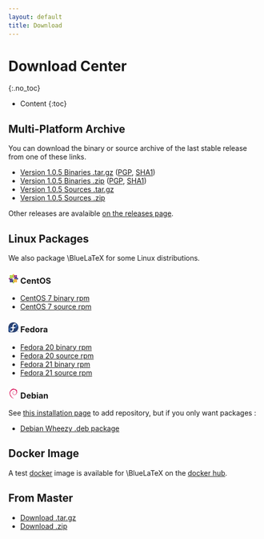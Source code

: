 ```yaml
---
layout: default
title: Download
---
```


Download Center
===============
{:.no_toc}

* Content
{:toc}

Multi-Platform Archive
----------------------

You can download the binary or source archive of the last stable release from one of these links.

 - [Version 1.0.5 Binaries .tar.gz](https://github.com/gnieh/bluelatex/releases/download/v1.0.5/bluelatex-1.0.5.tar.gz) ([PGP](https://github.com/gnieh/bluelatex/releases/download/v1.0.5/bluelatex-1.0.5.tar.gz.asc), [SHA1](https://github.com/gnieh/bluelatex/releases/download/v1.0.5/bluelatex-1.0.5.tar.gz.sha1))
 - [Version 1.0.5 Binaries .zip](https://github.com/gnieh/bluelatex/releases/download/v1.0.5/bluelatex-1.0.5.zip) ([PGP](https://github.com/gnieh/bluelatex/releases/download/v1.0.5/bluelatex-1.0.5.zip.asc), [SHA1](https://github.com/gnieh/bluelatex/releases/download/v1.0.5/bluelatex-1.0.5.zip.sha1))
 - [Version 1.0.5 Sources .tar.gz](https://github.com/gnieh/bluelatex/archive/v1.0.5.tar.gz)
 - [Version 1.0.5 Sources .zip](https://github.com/gnieh/bluelatex/archive/v1.0.5.zip)

Other releases are avalaible [on the releases page](https://github.com/gnieh/bluelatex/releases/).

Linux Packages
--------------

We also package \BlueLaTeX for some Linux distributions.

### ![CentOS logo](/images/centos.png) CentOS

 - [CentOS 7 binary rpm](http://hosting.ptitoliv.net/bluelatex/bluelatex-1.0.5-1.el7.centos.x86_64.rpm)
 - [CentOS 7 source rpm](http://hosting.ptitoliv.net/bluelatex/bluelatex-1.0.5-1.el7.centos.src.rpm)

### ![Fedora logo](/images/fedora.png) Fedora

 - [Fedora 20 binary rpm](http://hosting.ptitoliv.net/bluelatex/bluelatex-1.0.5-1.fc20.x86_64.rpm)
 - [Fedora 20 source rpm](http://hosting.ptitoliv.net/bluelatex/bluelatex-1.0.5-1.fc20.src.rpm)
 - [Fedora 21 binary rpm](http://hosting.ptitoliv.net/bluelatex/bluelatex-1.0.5-1.fc21.x86_64.rpm)
 - [Fedora 21 source rpm](http://hosting.ptitoliv.net/bluelatex/bluelatex-1.0.5-1.fc21.src.rpm)

### ![Debian logo](/images/debian.png) Debian

See [this installation page](/installation/) to add repository, but if you only want packages :

 - [Debian Wheezy .deb package](http://deb.drouet.eu/pool/main/b/bluelatex/bluelatex_1.0.5-1_all.deb)

Docker Image
------------

A test [docker](https://www.docker.com/) image is available for \BlueLaTeX on the [docker hub](https://registry.hub.docker.com/u/ptitoliv/bluelatex/).

From Master
-----------

 - [Download .tar.gz](https://github.com/gnieh/bluelatex/tarball/master)
 - [Download .zip](https://github.com/gnieh/bluelatex/zipball/master)
